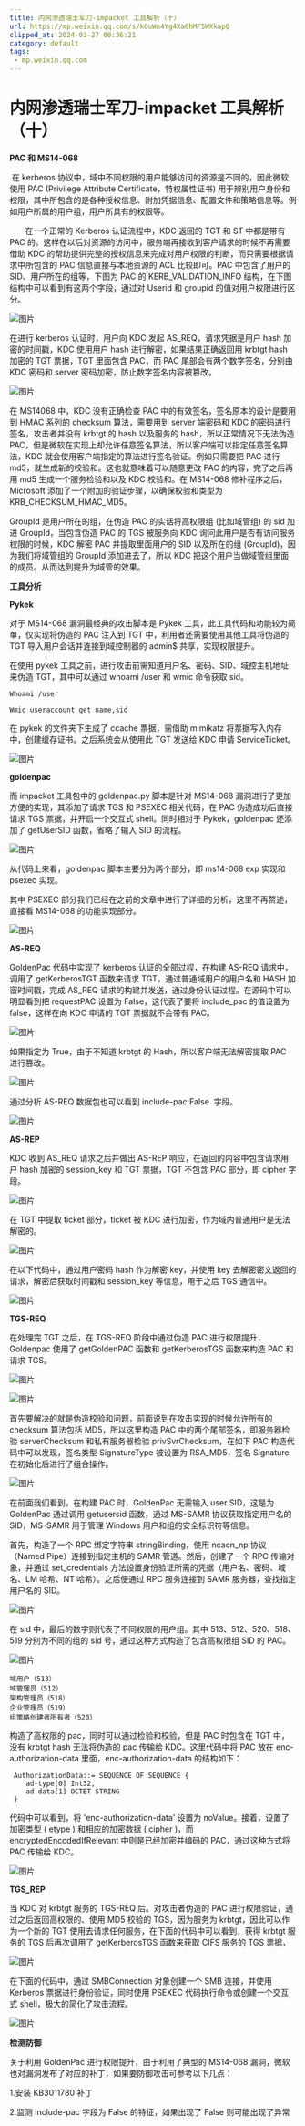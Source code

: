 ```yaml
---
title: 内网渗透瑞士军刀-impacket 工具解析（十）
url: https://mp.weixin.qq.com/s/kOuWn4Yg4Xa6hMF5WXkapQ
clipped_at: 2024-03-27 00:36:21
category: default
tags: 
 - mp.weixin.qq.com
---
```



# 内网渗透瑞士军刀-impacket 工具解析（十）

  

**PAC 和 MS14-068**  

 在 kerberos 协议中，域中不同权限的用户能够访问的资源是不同的，因此微软使用 PAC (Privilege Attribute Certificate，特权属性证书) 用于辨别用户身份和权限，其中所包含的是各种授权信息、附加凭据信息、配置文件和策略信息等。例如用户所属的用户组，用户所具有的权限等。

  

       在一个正常的 Kerberos 认证流程中，KDC 返回的 TGT 和 ST 中都是带有 PAC 的。这样在以后对资源的访问中，服务端再接收到客户请求的时候不再需要借助 KDC 的帮助提供完整的授权信息来完成对用户权限的判断，而只需要根据请求中所包含的 PAC 信息直接与本地资源的 ACL 比较即可。PAC 中包含了用户的 SID、用户所在的组等，下图为 PAC 的 KERB\_VALIDATION\_INFO 结构，在下图结构中可以看到有这两个字段，通过对 Userid 和 groupid 的值对用户权限进行区分。

  

![图片](assets/1711470981-c1211906a71f98bde69751159d9a846e.webp)

  

在进行 kerberos 认证时，用户向 KDC 发起 AS\_REQ，请求凭据是用户 hash 加密的时间戳，KDC 使用用户 hash 进行解密，如果结果正确返回用 krbtgt hash 加密的 TGT 票据，TGT 里面包含 PAC，而 PAC 尾部会有两个数字签名，分别由 KDC 密码和 server 密码加密，防止数字签名内容被篡改。

  

![图片](assets/1711470981-9c5d80363006f57c57840e8557693054.webp)

  

在 MS14068 中，KDC 没有正确检查 PAC 中的有效签名，签名原本的设计是要用到 HMAC 系列的 checksum 算法，需要用到 server 端密码和 KDC 的密码进行签名，攻击者并没有 krbtgt 的 hash 以及服务的 hash，所以正常情况下无法伪造 PAC，但是微软在实现上却允许任意签名算法，所以客户端可以指定任意签名算法，KDC 就会使用客户端指定的算法进行签名验证。例如只需要把 PAC 进行 md5，就生成新的校验和。这也就意味着可以随意更改 PAC 的内容，完了之后再用 md5 生成一个服务检验和以及 KDC 校验和。在 MS14-068 修补程序之后，Microsoft 添加了一个附加的验证步骤，以确保校验和类型为 KRB\_CHECKSUM\_HMAC\_MD5。

  

GroupId 是用户所在的组，在伪造 PAC 的实话将高权限组 (比如域管组) 的 sid 加进 GroupId，当包含伪造 PAC 的 TGS 被服务向 KDC 询问此用户是否有访问服务权限的时候，KDC 解密 PAC 并提取里面用户的 SID 以及所在的组 (GroupId)，因为我们将域管组的 GroupId 添加进去了，所以 KDC 把这个用户当做域管组里面的成员。从而达到提升为域管的效果。

  

**工具分析**

**Pykek**  

对于 MS14-068 漏洞最经典的攻击脚本是 Pykek 工具，此工具代码和功能较为简单，仅实现将伪造的 PAC 注入到 TGT 中，利用者还需要使用其他工具将伪造的 TGT 导入用户会话并连接到域控制器的 admin$ 共享，实现权限提升。

  

在使用 pykek 工具之前，进行攻击前需知道用户名、密码、SID、域控主机地址来伪造 TGT，其中可以通过 whoami /user 和 wmic 命令获取 sid。

  

```plain
Whoami /user
```

```plain
Wmic useraccount get name,sid
```

  

在 pykek 的文件夹下生成了 ccache 票据，需借助 mimikatz 将票据写入内存中，创建缓存证书。之后系统会从使用此 TGT 发送给 KDC 申请 ServiceTicket。

  

![图片](assets/1711470981-aa39faefeda772996a717f0a272d1788.webp)

**goldenpac**

而 impacket 工具包中的 goldenpac.py 脚本是针对 MS14-068 漏洞进行了更加方便的实现，其添加了请求 TGS 和 PSEXEC 相关代码，在 PAC 伪造成功后直接请求 TGS 票据，并开启一个交互式 shell。同时相对于 Pykek，goldenpac 还添加了 getUserSID 函数，省略了输入 SID 的流程。

  

![图片](assets/1711470981-ab3c55f2953a01896879d1f5ce30293a.webp)

  

从代码上来看，goldenpac 脚本主要分为两个部分，即 ms14-068 exp 实现和 psexec 实现。

  

其中 PSEXEC 部分我们已经在之前的文章中进行了详细的分析，这里不再赘述，直接看 MS14-068 的功能实现部分。

  

![图片](assets/1711470981-96b6d418a6459db4006e41bc9d4c5ffe.webp)

  

**AS-REQ**  

GoldenPac 代码中实现了 kerberos 认证的全部过程，在构建 AS-REQ 请求中，调用了 getKerberosTGT 函数来请求 TGT，通过普通域用户的用户名和 HASH 加密时间戳，完成 AS\_REQ 请求的构建并发送，通过身份认证过程。在源码中可以明显看到把 requestPAC 设置为 False，这代表了要将 include\_pac 的值设置为 false，这样在向 KDC 申请的 TGT 票据就不会带有 PAC。

  

![图片](assets/1711470981-cb0aca158804fec6149d4743a1b67d0d.webp)

  

如果指定为 True，由于不知道 krbtgt 的 Hash，所以客户端无法解密提取 PAC 进行篡改。

  

![图片](assets/1711470981-66b7a644e1bd626cdfcce4c5bcc14f40.webp)

  

通过分析 AS-REQ 数据包也可以看到 include-pac:False  字段。

  

![图片](assets/1711470981-51ff2dc5aa9b87ec1190e1c7d985e2fd.webp)

  

**AS-REP**  

KDC 收到 AS\_REQ 请求之后并做出 AS-REP 响应，在返回的内容中包含请求用户 hash 加密的 session\_key 和 TGT 票据，TGT 不包含 PAC 部分，即 cipher 字段。

  

![图片](assets/1711470981-721db7102af0d03294c136c6c7d205fa.webp)

  

在 TGT 中提取 ticket 部分，ticket 被 KDC 进行加密，作为域内普通用户是无法解密的。

  

![图片](assets/1711470981-c4b0c247476ee783631a086941ee86c8.webp)

  

在以下代码中，通过用户密码 hash 作为解密 key，并使用 key 去解密密文返回的请求，解密后获取时间戳和 session\_key 等信息，用于之后 TGS 通信中。

  

![图片](assets/1711470981-39571879ca2936d0959465c96370fafd.webp)

  

**TGS-REQ**  

在处理完 TGT 之后，在 TGS-REQ 阶段中通过伪造 PAC 进行权限提升，Goldenpac 使用了 getGoldenPAC 函数和 getKerberosTGS 函数来构造 PAC 和请求 TGS。

  

![图片](assets/1711470981-be9e16eb4d1dfb8f68dcb244b39caa49.webp)

  

![图片](assets/1711470981-48f927e07f9ef96ac0b9804299c43887.webp)

  

首先要解决的就是伪造校验和问题，前面说到在攻击实现的时候允许所有的 checksum 算法包括 MD5，所以这里构造 PAC 中的两个尾部签名，即服务器检验 serverChecksum 和私有服务器检验 privSvrChecksum，在如下 PAC 构造代码中可以发现，签名类型 SignatureType 被设置为 RSA\_MD5，签名 Signature 在初始化后进行了组合操作。

  

![图片](assets/1711470981-3cab11787569a192c605063f62cb43f2.webp)

  

在前面我们看到，在构建 PAC 时，GoldenPac 无需输入 user SID，这是为 GoldenPac 通过调用 getusersid 函数，通过 MS-SAMR 协议获取指定用户名的 SID，MS-SAMR 用于管理 Windows 用户和组的安全标识符等信息。

  

首先，构造了一个 RPC 绑定字符串 stringBinding，使用 ncacn\_np 协议（Named Pipe）连接到指定主机的 SAMR 管道。然后，创建了一个 RPC 传输对象，并通过 set\_credentials 方法设置身份验证所需的凭据（用户名、密码、域名、LM 哈希、NT 哈希）。之后便通过 RPC 服务连接到 SAMR 服务器，查找指定用户名的 SID。

  

![图片](assets/1711470981-52ecef4f9f14505e995770466e040522.webp)

  

在 sid 中，最后的数字则代表了不同权限的用户组。其中 513、512、520、518、519 分别为不同的组的 sid 号，通过这种方式构造了包含高权限组 SID 的 PAC。

  

![图片](assets/1711470981-bd899bfee10d0c36de9a53446217b3e1.webp)

  

```plain
域用户（513）
域管理员（512）
架构管理员（518）
企业管理员（519）
组策略创建者所有者（520）
```

  

构造了高权限的 pac，同时可以通过检验和校验，但是 PAC 时包含在 TGT 中，没有 krbtgt hash 无法将伪造的 pac 传输给 KDC。这里代码中将 PAC 放在 enc-authorization-data 里面，enc-authorization-data 的结构如下：

  

```plain
 AuthorizationData::= SEQUENCE OF SEQUENCE {
    ad-type[0] Int32,
    ad-data[1] OCTET STRING
 }
```

代码中可以看到，将 'enc-authorization-data' 设置为 noValue。接着，设置了加密类型 ( etype ) 和相应的加密数据 ( cipher )，而 encryptedEncodedIfRelevant 中则是已经加密并编码的 PAC，通过这种方式将 PAC 传输给 KDC。

  

![图片](assets/1711470981-2399bf2b1a0cdf09e568e9b1a950c14e.webp)

  

**TGS\_REP**  

当 KDC 对 krbtgt 服务的 TGS-REQ 后。对攻击者伪造的 PAC 进行权限验证，通过之后返回高权限的、使用 MD5 校验的 TGS，因为服务为 krbtgt，因此可以作为一个新的 TGT 使用去请求任何服务，在下面的代码中可以看到，获得 krbtgt 服务的 TGS 后再次调用了 getKerberosTGS 函数来获取 CIFS 服务的 TGS 票据，

  

![图片](assets/1711470981-ab2c9c108330521959249b82a9a8e7b2.webp)

  

在下面的代码中，通过 SMBConnection 对象创建一个 SMB 连接，并使用 Kerberos 票据进行身份验证，同时使用 PSEXEC 代码执行命令或创建一个交互式 shell，极大的简化了攻击流程。

  

![图片](assets/1711470981-a88a6e819aa3b4926f6f2a474a715515.webp)

  

**检测防御**  

关于利用 GoldenPac 进行权限提升，由于利用了典型的 MS14-068 漏洞，微软也对漏洞发布了对应的补丁，如果要防御攻击可参考以下几点：

1.安装 KB3011780 补丁

2.监测 include-pac 字段为 False 的特征，如果出现了 False 则可能出现了异常

  

  

[](http://mp.weixin.qq.com/s?__biz=MzkxNTEzMTA0Mw==&mid=2247494536&idx=1&sn=71a81e364162b2dc77247d363730274e&chksm=c1617444f616fd528b64c8bf4c6c675a3da6f3bd92280d709ced88effeb4cf13e3c522c465c8&scene=21#wechat_redirect)

  

[](http://mp.weixin.qq.com/s?__biz=MzkxNTEzMTA0Mw==&mid=2247494737&idx=1&sn=c95529f2518ed06ddbbd2b59ec90b9f7&chksm=c161739df616fa8b7b6983113819e54c93b2da7ce246ec63dcfdbdd6aea6df485e849336e460&scene=21#wechat_redirect)

  

[](http://mp.weixin.qq.com/s?__biz=MzkxNTEzMTA0Mw==&mid=2247494969&idx=1&sn=213bbb5d3f100d9d8cda153823cdb7a8&chksm=c16172f5f616fbe31b939b525963be95606e9865b99f00298e0334ebf216822e9e6bf3c815a1&scene=21#wechat_redirect)